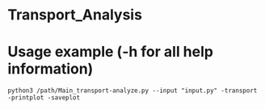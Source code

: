# Transport_Analysis



# Usage example (-h for all help information)
```
python3 /path/Main_transport-analyze.py --input "input.py" -transport -printplot -saveplot
```

